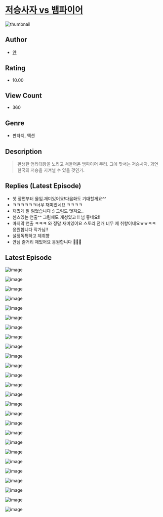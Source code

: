 # [저승사자 vs 뱀파이어](https://comic.naver.com/challenge/list?titleId=810144)
![thumbnail](https://image-comic.pstatic.net/user_contents_data/challenge_comic/2023/05/23/358042/upload_7018408352734602033_480x623.jpeg)

## Author
- [얀](https://comic.naver.com/artistTitle?id=358042)

## Rating
- 10.00

## View Count
- 360

## Genre
- 판타지, 액션

## Description
> 환생한 염라대왕을 노리고 쳐들어온 뱀파이어 무리. 그에 맞서는 저승사자. 과연 한국의 저승을 지켜낼 수 있을 것인가.

## Replies (Latest Episode)
- 첫 장면부터 몰입.재미있어요!다음화도 기대할게요^^
- ㅋㅋㅋㅋㅋㅋ너무 재미있네요 ㅋㅋㅋㅋ
- 재밌게 잘 읽었습니다 :) 그림도 멋져요..
- 센스있는 연출^^ 그림체도 개성있고 !! 넘 좋네요!!
- 마지막 연출 ㅋㅋㅋ 와 정말 재미있어요 스토리 전개 너무 제 취향이네요ㅠㅠㅋㅋ 응원합니다 작가님!!
- 설정독특하고 제취향
- 얀님 줄거리 재밌어요 응원합니다 👍🏼😊

## Latest Episode
![image](https://image-comic.pstatic.net/user_contents_data/challenge_comic/2023/05/23/358042/upload_7003437608650040121.jpeg)

![image](https://image-comic.pstatic.net/user_contents_data/challenge_comic/2023/05/23/358042/upload_3702628729872398689.jpeg)

![image](https://image-comic.pstatic.net/user_contents_data/challenge_comic/2023/05/23/358042/upload_4134698290123269729.jpeg)

![image](https://image-comic.pstatic.net/user_contents_data/challenge_comic/2023/05/23/358042/upload_3558800522216682851.jpeg)

![image](https://image-comic.pstatic.net/user_contents_data/challenge_comic/2023/05/23/358042/upload_3702298876384011572.jpeg)

![image](https://image-comic.pstatic.net/user_contents_data/challenge_comic/2023/05/23/358042/upload_7233403532977976115.jpeg)

![image](https://image-comic.pstatic.net/user_contents_data/challenge_comic/2023/05/23/358042/upload_7378130276396839474.jpeg)

![image](https://image-comic.pstatic.net/user_contents_data/challenge_comic/2023/05/23/358042/upload_4134920610465001570.jpeg)

![image](https://image-comic.pstatic.net/user_contents_data/challenge_comic/2023/05/23/358042/upload_7090411168891024694.jpeg)

![image](https://image-comic.pstatic.net/user_contents_data/challenge_comic/2023/05/23/358042/upload_4049356430974673977.jpeg)

![image](https://image-comic.pstatic.net/user_contents_data/challenge_comic/2023/05/23/358042/upload_7017281358480683620.jpeg)

![image](https://image-comic.pstatic.net/user_contents_data/challenge_comic/2023/05/23/358042/upload_3545849563715219769.jpeg)

![image](https://image-comic.pstatic.net/user_contents_data/challenge_comic/2023/05/23/358042/upload_7003205380490146405.jpeg)

![image](https://image-comic.pstatic.net/user_contents_data/challenge_comic/2023/05/23/358042/upload_7233171767167169336.jpeg)

![image](https://image-comic.pstatic.net/user_contents_data/challenge_comic/2023/05/23/358042/upload_3487019103149371445.jpeg)

![image](https://image-comic.pstatic.net/user_contents_data/challenge_comic/2023/05/23/358042/upload_3546638819773342819.jpeg)

![image](https://image-comic.pstatic.net/user_contents_data/challenge_comic/2023/05/23/358042/upload_3762532506322481507.jpeg)

![image](https://image-comic.pstatic.net/user_contents_data/challenge_comic/2023/05/23/358042/upload_4135823301746647909.jpeg)

![image](https://image-comic.pstatic.net/user_contents_data/challenge_comic/2023/05/23/358042/upload_3762022152555553848.jpeg)

![image](https://image-comic.pstatic.net/user_contents_data/challenge_comic/2023/05/23/358042/upload_7234524157809484085.jpeg)

![image](https://image-comic.pstatic.net/user_contents_data/challenge_comic/2023/05/23/358042/upload_3905246732689159011.jpeg)

![image](https://image-comic.pstatic.net/user_contents_data/challenge_comic/2023/05/23/358042/upload_3545239120016388450.jpeg)

![image](https://image-comic.pstatic.net/user_contents_data/challenge_comic/2023/05/23/358042/upload_3835149773958361648.jpeg)

![image](https://image-comic.pstatic.net/user_contents_data/challenge_comic/2023/05/23/358042/upload_3487254166608623154.jpeg)

![image](https://image-comic.pstatic.net/user_contents_data/challenge_comic/2023/05/23/358042/upload_3544674173672044595.jpeg)

![image](https://image-comic.pstatic.net/user_contents_data/challenge_comic/2023/05/23/358042/upload_3834360122746221158.jpeg)
